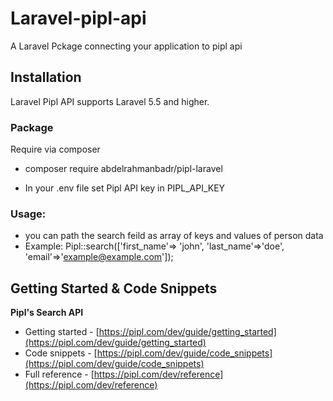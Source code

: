 # Laravel-pipl-api
A Laravel Pckage connecting your application to pipl api

## Installation

Laravel Pipl API supports Laravel 5.5 and higher.

### Package
Require via composer
* composer require abdelrahmanbadr/pipl-laravel

* In your .env file set Pipl API key in PIPL_API_KEY

### Usage:
* you can path the search feild as array of keys and values of person data
* Example: Pipl::search(['first_name'=> 'john', 'last_name'=>'doe', 'email'=>'example@example.com']);

Getting Started & Code Snippets
-------------------------------

**Pipl's Search API**
* Getting started - [https://pipl.com/dev/guide/getting_started](https://pipl.com/dev/guide/getting_started)
* Code snippets - [https://pipl.com/dev/guide/code_snippets](https://pipl.com/dev/guide/code_snippets)
* Full reference - [https://pipl.com/dev/reference](https://pipl.com/dev/reference)

